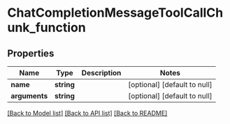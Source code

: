 # ChatCompletionMessageToolCallChunk_function

## Properties
Name | Type | Description | Notes
------------ | ------------- | ------------- | -------------
**name** | **string** |  | [optional] [default to null]
**arguments** | **string** |  | [optional] [default to null]

[[Back to Model list]](../README.md#documentation-for-models) [[Back to API list]](../README.md#documentation-for-api-endpoints) [[Back to README]](../README.md)


